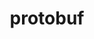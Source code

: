 ---
title: "protobuf"
layout: cache
categories: [package, v0.18.1]
meta: {"versions": ["3.10.0", "3.18.0"], "compilers": ["gcc@=7.3.1", "gcc@=7.5.0"], "oss": ["amzn2", "ubuntu18.04"], "platforms": ["linux"], "targets": ["aarch64", "graviton2", "x86_64", "x86_64_v3", "x86_64_v4"], "stacks": ["aws-isc", "aws-isc-aarch64", "data-vis-sdk", "radiuss", "root"], "num_specs": 6, "num_specs_by_stack": {"aws-isc": 2, "root": 6, "radiuss": 1, "data-vis-sdk": 1, "aws-isc-aarch64": 2}}
spec_details: [{"hash": "rgikuv6fmij72uy2i36uvs7aat45r7tt", "compiler": "gcc@=7.3.1", "versions": ["3.18.0"], "os": "amzn2", "platform": "linux", "target": "x86_64_v3", "variants": ["build_type=Release", "+shared"], "stacks": ["aws-isc", "root"], "size": "-", "tarball": "https://binaries.spack.io/v0.18.1/build_cache/linux-amzn2-x86_64_v3/gcc-7.3.1/protobuf-3.18.0/linux-amzn2-x86_64_v3-gcc-7.3.1-protobuf-3.18.0-rgikuv6fmij72uy2i36uvs7aat45r7tt.spack"}, {"hash": "qaobwaayu2szxthguhtf7u5afuwxngdm", "compiler": "gcc@=7.5.0", "versions": ["3.10.0"], "os": "ubuntu18.04", "platform": "linux", "target": "x86_64", "variants": ["build_type=Release", "+shared"], "stacks": ["root", "radiuss"], "size": "-", "tarball": "https://binaries.spack.io/v0.18.1/build_cache/linux-ubuntu18.04-x86_64/gcc-7.5.0/protobuf-3.10.0/linux-ubuntu18.04-x86_64-gcc-7.5.0-protobuf-3.10.0-qaobwaayu2szxthguhtf7u5afuwxngdm.spack"}, {"hash": "ruksrkk2cpe4gv3rtbuu6m76dh67tspj", "compiler": "gcc@=7.5.0", "versions": ["3.18.0"], "os": "ubuntu18.04", "platform": "linux", "target": "x86_64", "variants": ["build_type=Release", "+shared"], "stacks": ["data-vis-sdk", "root"], "size": "-", "tarball": "https://binaries.spack.io/v0.18.1/build_cache/linux-ubuntu18.04-x86_64/gcc-7.5.0/protobuf-3.18.0/linux-ubuntu18.04-x86_64-gcc-7.5.0-protobuf-3.18.0-ruksrkk2cpe4gv3rtbuu6m76dh67tspj.spack"}, {"hash": "vdypq6offeqqraexprrweadzvut7zb7y", "compiler": "gcc@=7.3.1", "versions": ["3.18.0"], "os": "amzn2", "platform": "linux", "target": "aarch64", "variants": ["build_type=Release", "+shared"], "stacks": ["aws-isc-aarch64", "root"], "size": "-", "tarball": "https://binaries.spack.io/v0.18.1/build_cache/linux-amzn2-aarch64/gcc-7.3.1/protobuf-3.18.0/linux-amzn2-aarch64-gcc-7.3.1-protobuf-3.18.0-vdypq6offeqqraexprrweadzvut7zb7y.spack"}, {"hash": "mf5eekz27dufua2uuwm5zkxakw6ouukv", "compiler": "gcc@=7.3.1", "versions": ["3.18.0"], "os": "amzn2", "platform": "linux", "target": "x86_64_v4", "variants": ["build_type=Release", "+shared"], "stacks": ["aws-isc", "root"], "size": "-", "tarball": "https://binaries.spack.io/v0.18.1/build_cache/linux-amzn2-x86_64_v4/gcc-7.3.1/protobuf-3.18.0/linux-amzn2-x86_64_v4-gcc-7.3.1-protobuf-3.18.0-mf5eekz27dufua2uuwm5zkxakw6ouukv.spack"}, {"hash": "ilrxw2vxec26rr52krfvjh7dkoukmkae", "compiler": "gcc@=7.3.1", "versions": ["3.18.0"], "os": "amzn2", "platform": "linux", "target": "graviton2", "variants": ["build_type=Release", "+shared"], "stacks": ["aws-isc-aarch64", "root"], "size": "-", "tarball": "https://binaries.spack.io/v0.18.1/build_cache/linux-amzn2-graviton2/gcc-7.3.1/protobuf-3.18.0/linux-amzn2-graviton2-gcc-7.3.1-protobuf-3.18.0-ilrxw2vxec26rr52krfvjh7dkoukmkae.spack"}]
---